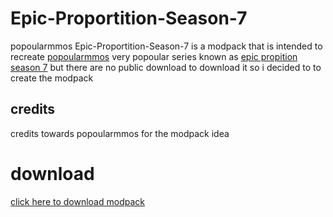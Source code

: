  # Epic-Proportition-Season-7
popoularmmos Epic-Proportition-Season-7 is a modpack that is intended to recreate [popoularmmos](https://www.youtube.com/channel/UCpGdL9Sn3Q5YWUH2DVUW1Ug) very popoular series known as [epic propition season 7](https://www.youtube.com/playlist?list=PLkuPirtilentfxr0lEvOEYHt2TOHqFpY2) but there are no public download to download it so i decided to to create the modpack


## credits 
credits towards popoularmmos for the modpack idea


# download
[click here to download modpack](https://github.com/Brandonbr1/Epic-Proportition-Season-7/releases/download/Epic.Proportition.Season.7-Epic-Proportition-Season.7.zip/Epic.Proportition.Season.7-Epic-Proportition-Season.7.zip)
